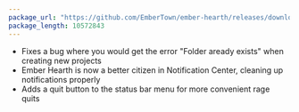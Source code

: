 ```yaml
---
package_url: "https://github.com/EmberTown/ember-hearth/releases/download/0.3.1/Ember.Hearth.app.zip"
package_length: 10572843
---
```


* Fixes a bug where you would get the error "Folder aready exists" when creating new projects
* Ember Hearth is now a better citizen in Notification Center, cleaning up notifications properly
* Adds a quit button to the status bar menu for more convenient rage quits

